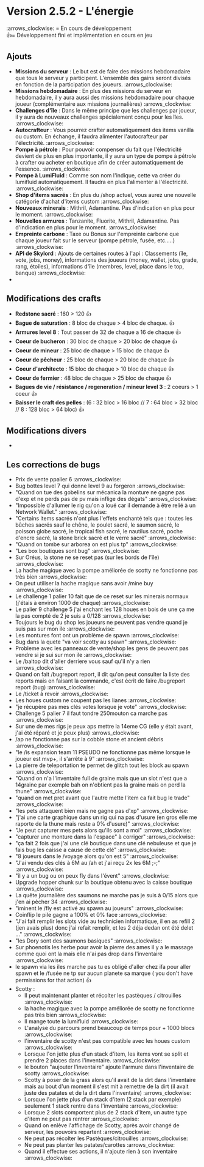 # Version 2.5.2 - L'énergie

&#x20;:arrows\_clockwise: = En cours de développement\
:thumbsup:= Développement fini et implémentation en cours en jeu

## Ajouts

* **Missions du serveur** : Le but est de faire des missions hebdomadaire que tous le serveur y participent. L'ensemble des gains seront divisés en fonction de la participation des joueurs. :arrows\_clockwise:
* **Missions hebdomadaire** : En plus des missions du serveur en hebdomadaire, il y aura aussi des missions hebdomadaire pour chaque joueur (complémentaire aux missions journalières) :arrows\_clockwise:
* **Challenges d'île** : Dans le même principe que les challenges par joueur, il y aura de nouveaux challenges spécialement conçu pour les îles. :arrows\_clockwise:
* **Autocrafteur** : Vous pourrez crafter automatiquement des items vanilla ou custom. En échange, il faudra alimenter l'autocrafteur par l'électricité. :arrows\_clockwise:
* **Pompe à pétrole** : Pour pouvoir compenser du fait que l'électricité devient de plus en plus importante, il y aura un type de pompe à pétrole à crafter ou acheter en boutique afin de créer automatiquement de l'essence. :arrows\_clockwise:
* **Pompe à LumiFluid** : Comme son nom l'indique, cette va créer du lumifluid automatiquement. Il faudra en plus l'alimenter à l'électricité. :arrows\_clockwise:
* **Shop d'items sacrés** : En plus du /shop actuel, vous aurez une nouvelle catégorie d'achat d'items custom :arrows\_clockwise:
* **Nouveaux minerais** : Mithril, Adamantine. Pas d'indication en plus pour le moment. :arrows\_clockwise:
* **Nouvelles armures** : Tanzanite, Fluorite, Mithril, Adamantine. Pas d'indication en plus pour le moment. :arrows\_clockwise:
* **Empreinte carbone** : Taxe ou Bonus sur l'empreinte carbone que chaque joueur fait sur le serveur (pompe pétrole, fusée, etc.....) :arrows\_clockwise:
* **API de Skylord** : Ajouts de certaines routes à l'api : Classements (île, vote, jobs, money), informations des joueurs (money, wallet, jobs, grade, rang, étoiles), informations d'île (membres, level, place dans le top, banque) :arrows\_clockwise:
*

## Modifications des crafts

* **Redstone sacré** : 160 > 120 :thumbsup:
* **Bague de saturation** : 8 bloc de chaque > 4 bloc de chaque. :thumbsup:
* **Armures level 8** : Tout passer de 32 de chaque a 16 de chaque :thumbsup:
* **Coeur de bucheron** : 30 bloc de chaque > 20 bloc de chaque :thumbsup:
* **Coeur de mineur** : 25 bloc de chaque > 15 bloc de chaque :thumbsup:
* **Coeur de pêcheur** : 25 bloc de chaque > 20 bloc de chaque :thumbsup:
* **Coeur d'architecte** : 15 bloc de chaque > 10 bloc de chaque :thumbsup:
* **Coeur de fermier** : 48 bloc de chaque > 25 bloc de chaque :thumbsup:
* **Bagues de vie / résistance / regeneration / mineur level 3** : 2 coeurs > 1 coeur :thumbsup:
* **Baisser le craft des pelles** : (6 : 32 bloc > 16 bloc // 7 : 64 bloc > 32 bloc // 8 : 128 bloc > 64 bloc) :thumbsup:

## Modifications divers

*

## Les corrections de bugs

* Prix de vente ppalier 6 :arrows\_clockwise:
* Bug bottes level 7 qui donne level 9 au forgeron :arrows\_clockwise:
* "Quand on tue des gobelins sur mécanica la monture ne gagne pas d'exp et ne perds pas de pv mais inflige des dégats" :arrows\_clockwise:
* "Impossible d'allumer le rig qu'on a loué car il demande à être relié à un Network Wallet." :arrows\_clockwise:
* "Certains items sacrés n'ont plus l'effets enchanté tels que : toutes les bûches sacrés sauf le chêne, le poulet sacré, le saumon sacré, le poisson globe sacré, le tropical fish sacré, le nautilus sacré, poche d'encre sacré, la stone brick sacré et le verre sacré" :arrows\_clockwise:
* "Quand on tombe sur arborea on est plus tp" :arrows\_clockwise:
* "Les box boutiques sont bug" :arrows\_clockwise:
* Sur Oréus, la stone ne se reset pas (sur les bords de l'île) :arrows\_clockwise:
* La hache magique avec la pompe améliorée de scotty ne fonctionne pas très bien :arrows\_clockwise:
* On peut utiliser la hache magique sans avoir /mine buy :arrows\_clockwise:
* Le challenge 1 palier 10 fait que de ce reset sur les minerais normaux (j'étais à environ 1000 de chaque) :arrows\_clockwise:
* Le palier 9 challenge 5 j'ai enchant les 128 houes en bois de une ça me la pas compté de 2 je suis a 0/128 :arrows\_clockwise:
* Toujours le bug du shop les joueurs ne peuvent pas vendre quand je suis pas sur mon ile :arrows\_clockwise:
* Les montures font ont un problème de spawn :arrows\_clockwise:
* Bug dans la quete "va voir scotty au spawn" :arrows\_clockwise:
* Probleme avec les panneaux de vente/shop les gens de peuvent pas vendre si je sui sur mon ile :arrows\_clockwise:
* Le /baltop dit d'aller derriere vous sauf qu'il n'y a rien :arrows\_clockwise:
* Quand on fait /bugreport report, il dit qu'on peut consulter la liste des reports mais en faisant la commande, c'est écrit de faire /bugreport report (bug) :arrows\_clockwise:
* Le /ticket à revoir :arrows\_clockwise:
* Les houes custom ne coupent pas les lianes :arrows\_clockwise:
* "je récupère pas mes clés votes lorsque je vote" :arrows\_clockwise:
* Challenge 5 palier 7 il faut tondre 250mouton ca marche pas :arrows\_clockwise:
* Sur une de mes rigs je peux aps mettre la 14eme CG (elle y était avant, j'ai été réparé et je peux plus) :arrows\_clockwise:
* /ap ne fonctionne pas sur la cobble stone et ancient débris :arrows\_clockwise:
* "le /is expansion team 11 PSEUDO ne fonctionne pas même lorsque le joueur est mvp+, il s'arrête à 9" :arrows\_clockwise:
* La pierre de teleportation te permet de glitch tout les block au spawn :arrows\_clockwise:
* "Quand on n'a l'inventaire full de graine mais que un slot n'est que a 14graine par exemple bah on n'obtient pas la graine mais on perd la thune" :arrows\_clockwise:
* "quand on met pret avant que l'autre mette l'item ca fait bug le trade" :arrows\_clockwise:
* "les pets attaquent bien mais ne gagne pas d'xp" :arrows\_clockwise:
* "j'ai une carte graphique dans un rig qui na pas d'usure (en gros elle me raporte de la thune mais reste a 0% d'usure)" :arrows\_clockwise:
* "Je peut capturer mes pets alors qu'ils sont a moi" :arrows\_clockwise:
* "capturer une monture dans la l'espace" à corriger" :arrows\_clockwise:
* "ça fait 2 fois que j'ai une clé boutique dans une clé nebuleuse et que je fais bug les caisse a cause de cette clé" :arrows\_clockwise:
* "8 joueurs dans le /voyage alors qu'on est 5" :arrows\_clockwise:
* "J'ai vendu des clés à 6M au /ah et j'ai reçu 2x les 6M ;-;" :arrows\_clockwise:
* "il y a un bug ou on peux fly dans l'évent" :arrows\_clockwise:
* Upgrade hopper chunk sur la boutique obtenu avec la caisse boutique :arrows\_clockwise:
* La quête journalière des saumons ne marche pas je suis à 0/15 alors que j'en ai pêcher 34 :arrows\_clockwise:
* "iminent le /fly est activé au spawn au joueurs" :arrows\_clockwise:
* Coinflip le pile gagne a 100% et 0% face :arrows\_clockwise:
* "J'ai fait remplir les slots vide au technicien informatique, il en as refill 2 (jen avais plus) donc j'ai refait remplir, et les 2 déja dedan ont été delet ..." :arrows\_clockwise:
* "les Dory sont des saumons basiques" :arrows\_clockwise:
* Sur phoenotis les herbe pour avoir la pierre des ames il y a le massage comme quoi ont la mais elle n'ai pas drop dans l'inventaire :arrows\_clockwise:
* le spawn via les iles marche pas tu es obligé d'aller chez ifa pour aller spawn et le /fusée ne tp sur aucun planete sa marque ( you don't have permissions for that action) :thumbsup:
* Scotty :&#x20;
  * Il peut maintenant planter et récolter les pastèques / citrouilles :arrows\_clockwise:
  * &#x20;la hache magique avec la pompe améliorée de scotty ne fonctionne pas très bien :arrows\_clockwise:
  * Il mange toute la lumifluid :arrows\_clockwise:
  * L'analyse du parcours prend beaucoup de temps pour + 1000 blocs :arrows\_clockwise:
  * l'inventaire de scotty n'est pas compatible avec les houes custom :arrows\_clockwise:
  * Lorsque l'on jette plus d'un stack d'item, les items vont se split et prendre 2 places dans  l'inventaire. :arrows\_clockwise:
  * le bouton "aujouter l'inventaire" ajoute l'armure dans l'inventaire de scotty :arrows\_clockwise:
  * Scotty à poser de la grass alors qu'il avait de la dirt dans l'inventaire mais au bout d'un moment il s'est mit à remettre de la dirt (il avait juste des patates et de la dirt dans l'inventaire) :arrows\_clockwise:
  * Lorsque l'on jette plus d'un stack d'item (2 stack par exemple) seulement 1 stack rentre dans l'inventaire :arrows\_clockwise:
  * Lorsque 2 slots comportent plus de 2 stack d'item, un autre type d'item ne peut pas rentrer :arrows\_clockwise:
  * Quand on enlève l'affichage de Scotty, après avoir changé de serveur, les pouvoirs repartent :arrows\_clockwise:
  * Ne peut pas récolter les Pastèques/citrouilles :arrows\_clockwise:
  * Ne peut pas planter les patates/carottes :arrows\_clockwise:
  * Quand il effectue ses actions, il n'ajoute rien à son inventaire :arrows\_clockwise:
